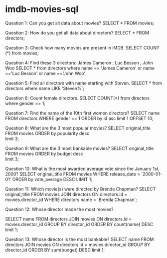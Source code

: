 # imdb-movies-sql
Question 1: Can you get all data about movies?
SELECT * FROM movies;

Question 2: How do you get all data about directors?
SELECT * FROM directors;

Question 3: Check how many movies are present in iMDB.
SELECT COUNT (*) from movies;


Question 4: Find these 3 directors: James Cameron ; Luc Besson ; John Woo
SELECT * from directors where name == 'James Cameron' or name =='Luc Besson' or name =='John Woo';


Question 5: Find all directors with name starting with Steven.
SELECT * from directors where name LIKE 'Steven%';

Question 6: Count female directors.
 SELECT COUNT(*) from directors where gender == 1;


Question 7: Find the name of the 10th first women directors?
 SELECT name
FROM directors
WHERE gender == 1
ORDER by id asc 
limit 1 OFFSET 10;


Question 8: What are the 3 most popular movies?
SELECT original_title 
FROM movies
ORDER by popularity desc   
limit 3;

Question 9: What are the 3 most bankable movies?
 SELECT original_title 
FROM movies
ORDER by budget desc   
limit 3;


Question 10: What is the most awarded average vote since the January 1st, 2000?
 SELECT original_title FROM movies
WHERE release_date > '2000-01-01'
ORDER by vote_average DESC
LIMIT 1;



Question 11: Which movie(s) were directed by Brenda Chapman?
SELECT original_title FROM movies 
JOIN directors ON directors.id = movies.director_id
WHERE directors.name = 'Brenda Chapman';


Question 12: Whose director made the most movies?

SELECT name FROM directors 
JOIN movies ON directors.id = movies.director_id
GROUP BY director_id ORDER BY count(name) DESC
limit 1;


Question 13: Whose director is the most bankable?
SELECT name FROM directors 
JOIN movies ON directors.id = movies.director_id
GROUP BY director_id ORDER BY sum(budget) DESC
limit 1;
 
